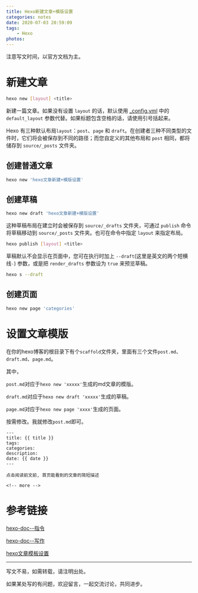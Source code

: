 ```yaml
---
title: Hexo新建文章+模版设置
categories: notes
date: 2020-07-03 20:59:09
tags:
	- Hexo
photos:
---
```




注意写文时间，以官方文档为主。

# 新建文章

```bash
hexo new [layout] <title>
```

新建一篇文章。如果没有设置 `layout` 的话，默认使用 [_config.yml](https://hexo.io/zh-cn/docs/configuration) 中的 `default_layout` 参数代替。如果标题包含空格的话，请使用引号括起来。

Hexo 有三种默认布局`layout`：`post`、`page` 和 `draft`。在创建者三种不同类型的文件时，它们将会被保存到不同的路径；而您自定义的其他布局和 `post` 相同，都将储存到 `source/_posts` 文件夹。

## 创建普通文章

```bash
hexo new 'hexo文章新建+模版设置'
```

## 创建草稿

```bash
hexo new draft 'hexo文章新建+模版设置'
```

这种草稿布局在建立时会被保存到 `source/_drafts` 文件夹，可通过 `publish` 命令将草稿移动到 `source/_posts` 文件夹。也可在命令中指定 `layout` 来指定布局。

```bash
hexo publish [layout] <title>
```

草稿默认不会显示在页面中，您可在执行时加上 `--draft`(这里是英文的两个短横线`-`) 参数，或是把 `render_drafts` 参数设为 `true` 来预览草稿。

```bash
hexo s --draft
```

## 创建页面

```bash
hexo new page 'categories'
```

# 设置文章模版

在你的hexo博客的根目录下有个`scaffold`文件夹，里面有三个文件`post.md`、`draft.md`、`page.md`。

其中，

`post.md`对应于`hexo new 'xxxxx'`生成的md文章的模版。

`draft.md`对应于`hexo new draft 'xxxxx'`生成的草稿。

`page.md`对应于`hexo new page 'xxxx'`生成的页面。

按需修改。我就修改`post.md`即可。

```
---
title: {{ title }}
tags:
categories:
description:
date: {{ date }}
---

点击阅读前文前, 首页能看到的文章的简短描述

<!-- more -->
```

# 参考链接

[hexo-doc--指令](https://hexo.io/zh-cn/docs/commands)

[hexo-doc--写作](https://hexo.io/zh-cn/docs/writing.html)

[hexo文章模板设置]([https://shmilybaozi.github.io/2018/11/05/hexo%E6%96%87%E7%AB%A0%E6%A8%A1%E6%9D%BF%E8%AE%BE%E7%BD%AE/](https://shmilybaozi.github.io/2018/11/05/hexo文章模板设置/))

---

写文不易，如需转载，请注明出处。

如果某处写的有问题，欢迎留言，一起交流讨论，共同进步。